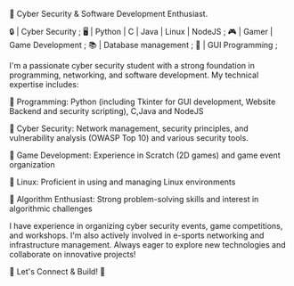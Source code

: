 
🚀 Cyber Security & Software Development Enthusiast.

 🔒 | Cyber Security ;
 🖥️ | Python | C | Java | Linux | NodeJS ;
 🎮 | Gamer | Game Development ;
 📚 | Database management ;
 🎨 | GUI Programming ;

I'm a passionate cyber security student with a strong foundation in programming, networking, and software development. My technical expertise includes:

🔹 Programming: Python (including Tkinter for GUI development, Website Backend and security scripting), C,Java and NodeJS

🔹 Cyber Security: Network management, security principles, and vulnerability analysis (OWASP Top 10) and various security tools.

🔹 Game Development: Experience in Scratch (2D games) and game event organization

🔹 Linux: Proficient in using and managing Linux environments

🔹 Algorithm Enthusiast: Strong problem-solving skills and interest in algorithmic challenges

I have experience in organizing cyber security events, game competitions, and workshops. I'm also actively involved in e-sports networking and infrastructure management. Always eager to explore new technologies and collaborate on innovative projects!

📌 Let's Connect & Build! 🚀


<!---
Abhiram-ARS/Abhiram-ARS is a ✨ special ✨ repository because its `README.md` (this file) appears on your GitHub profile.
You can click the Preview link to take a look at your changes.
--->
